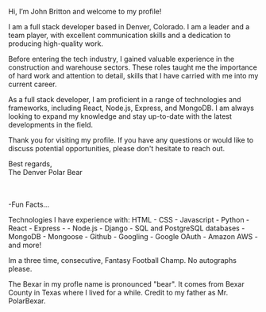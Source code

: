  Hi, I’m John Britton and welcome to my profile!

I am a full stack developer based in Denver, Colorado. I am a leader and a team player, with excellent communication skills and a dedication to producing high-quality work.

Before entering the tech industry, I gained valuable experience in the construction and warehouse sectors. These roles taught me the importance of hard work and attention to detail, skills that I have carried with me into my current career.

As a full stack developer, I am proficient in a range of technologies and frameworks, including React, Node.js, Express, and MongoDB. I am always looking to expand my knowledge and stay up-to-date with the latest developments in the field.

Thank you for visiting my profile. If you have any questions or would like to discuss potential opportunities, please don't hesitate to reach out.

Best regards,  
The Denver Polar Bear
 <br>
 <br>
 <br>
  
  
-Fun Facts...

Technologies I have experience with: 
HTML - CSS - Javascript - Python - React - Express - - Node.js - Django - SQL and PostgreSQL databases - MongoDB - Mongoose - Github - Googling - Google OAuth - Amazon AWS - and more!

Im a three time, consecutive, Fantasy Football Champ. No autographs please.

The Bexar in my profle name is pronounced "bear". It comes from Bexar County in Texas where I lived for a while. Credit to my father as Mr. PolarBexar.
